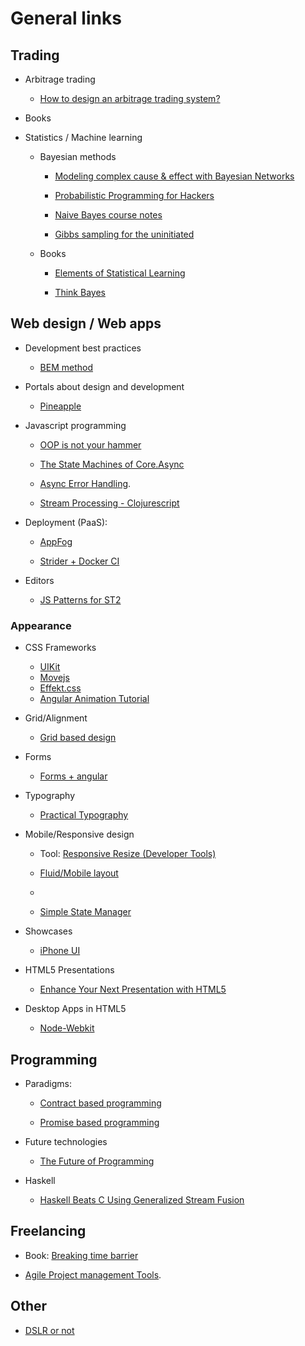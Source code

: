 # General links

## Trading
 
- Arbitrage trading

	* [How to design an arbitrage trading system?](http://www.reddit.com/r/algotrading/comments/1jmmub/how_to_design_an_arbitrage_trading_system/) 
	

- Books 

* Statistics / Machine learning

	* Bayesian methods

		* [Modeling complex cause &amp; effect with Bayesian Networks](http://www.databozo.com/2013/07/28/Modeling_complex_cause_and_effect_with_Bayesian_Networks.html)

		* [Probabilistic Programming for Hackers](http://camdavidsonpilon.github.io/Probabilistic-Programming-and-Bayesian-Methods-for-Hackers)
	
		* [Naive Bayes course notes](http://www.inf.ed.ac.uk/teaching/courses/lfd/lectures/lfd_2005_naive.pdf)

		* [Gibbs sampling for the uninitiated](http://www.cs.umd.edu/~hardisty/papers/gsfu.pdf)

	* Books
	
		* [Elements of Statistical Learning](http://www-stat.stanford.edu/~tibs/ElemStatLearn/)	

		* [Think Bayes](http://www.greenteapress.com/thinkbayes/thinkbayes.pdf)     
		
	
## Web design / Web apps

* Development best practices

	* [BEM method](http://bem.info/method/)

* Portals about design and development

	* [Pineapple](http://pineapple.io/about/)

* Javascript programming
	* [OOP is not your hammer](http://html5hub.com/oop-is-not-your-hammer/#i.1x0udle1e2vfcd)

	* [The State Machines of Core.Async](http://hueypetersen.com/posts/2013/08/02/the-state-machines-of-core-async/)
	
	* [Async Error Handling](http://swannodette.github.io/2013/08/31/asynchronous-error-handling/).

	* [Stream Processing - Clojurescript](http://logaan.github.io/)
		
* Deployment (PaaS):
	
	* [AppFog](http://net.tutsplus.com/tutorials/javascript-ajax/going-live-with-node/)
	
	* [Strider + Docker CI](http://blog.frozenridge.co/docker-and-stridercd-brilliant-continuous-integration-in-a-box/)

* Editors

	* [JS Patterns for ST2](https://github.com/caiogondim/js-patterns-sublime-snippets)

### Appearance 

* CSS Frameworks
	* [UIKit](http://www.getuikit.com/)
	* [Movejs](http://visionmedia.github.io/move.js/)
	* [Effekt.css](http://h5bp.github.io/Effeckt.css/dist/)
	* [Angular Animation Tutorial](http://flippinawesome.org/2013/08/05/animating-with-angularjs/)

* Grid/Alignment 

	* [Grid based design](http://www.awwwards.com/grid-based-web-design-resources.html)
	
* Forms
	
	* [Forms + angular](http://codecanyon.net/item/formcraft-premium-wordpress-form-builder/full_screen_preview/5335056?ref=ncrafts)

* Typography
	
	* [Practical Typography](http://practicaltypography.com/)

* Mobile/Responsive design

	* Tool: [Responsive Resize (Developer Tools)](http://appshopper.com/mac/developer-tools/responsive-resize) 

	* [Fluid/Mobile layout](http://blog.stevensanderson.com/2011/10/05/full-height-app-layouts-a-css-trick-to-make-it-easier/)
	* 
	* [Simple State Manager](http://www.jonathanfielding.com/getting-started-with-simplestatemanager-ssm/)



* Showcases

	* [iPhone UI](http://line25.com/articles/showcase-of-beautiful-iphone-app-ui-concept-designs)

* HTML5 Presentations
	* [Enhance Your Next Presentation with HTML5](http://jster.net/blog/html5-presentation-impress-reveal-deck-bespoke)

* Desktop Apps in HTML5
	* [Node-Webkit](https://github.com/rogerwang/node-webkit)
		
## Programming 

* Paradigms:

	* [Contract based programming](http://www.embedded.com/design/programming-languages-and-tools/4420114/Contract-based-programming--making-software-more-reliable)

	* [Promise based programming](http://swannodette.github.io/2013/08/23/make-no-promises/)

* Future technologies

	* [The Future of Programming](http://worrydream.com/dbx/)
	
* Haskell

	* [Haskell Beats C Using Generalized Stream Fusion ](http://research.microsoft.com/en-us/um/people/simonpj/papers/ndp/haskell-beats-C.pdf)
		
## Freelancing

* Book: [Breaking time barrier](http://breakingthetimebarrier.freshbooks.com/?ref=10005&utm_source=outreach&utm_medium=blogpost&utm_content=sixrevisions&utm_campaign=breakingthetimebarrier)

* [Agile Project management Tools](http://www.agiledesigners.com/resources/project-management).

## Other

* [DSLR or not](http://blog.mingthein.com/2013/08/24/the-demise-of-the-dslr/)